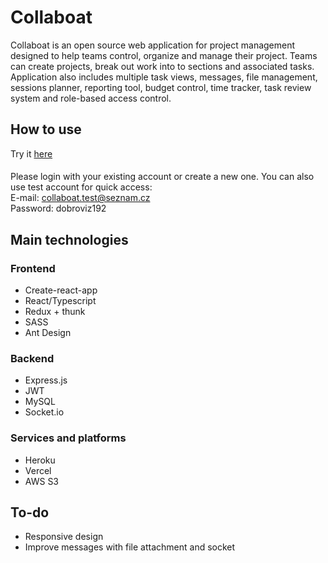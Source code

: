 # Collaboat

Collaboat is an open source web application for project management designed to help teams control, organize and manage their project. Teams can create projects, break out work into to sections and associated tasks. Application also includes multiple task views, messages, file management, sessions planner, reporting tool, budget control, time tracker, task review system and role-based access control.

## How to use

Try it [here](https://collaboat.cz)
<br/>

####

Please login with your existing account or create a new one. You can also use test account for quick access: <br />
E-mail: collaboat.test@seznam.cz <br/>
Password: dobroviz192

## Main technologies

### Frontend

- Create-react-app
- React/Typescript
- Redux + thunk
- SASS
- Ant Design

### Backend

- Express.js
- JWT
- MySQL
- Socket.io

### Services and platforms

- Heroku
- Vercel
- AWS S3

## To-do

- Responsive design
- Improve messages with file attachment and socket
